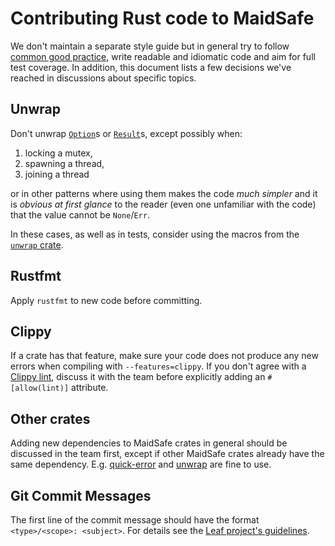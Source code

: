 # Contributing Rust code to MaidSafe

We don't maintain a separate style guide but in general try to follow [common good practice](https://github.com/rust-lang/rust/tree/master/src/doc/style), write readable and idiomatic code and aim for full test coverage. In addition, this document lists a few decisions we've reached in discussions about specific topics.


## Unwrap

Don't unwrap [`Option`](https://doc.rust-lang.org/std/option/enum.Option.html)s or [`Result`](https://doc.rust-lang.org/std/result/enum.Result.html)s, except possibly when:

1. locking a mutex,
2. spawning a thread,
3. joining a thread

or in other patterns where using them makes the code _much simpler_ and it is _obvious at first glance_ to the reader (even one unfamiliar with the code) that the value cannot be `None`/`Err`.

In these cases, as well as in tests, consider using the macros from the [`unwrap` crate](https://crates.io/crates/unwrap).


## Rustfmt

Apply `rustfmt` to new code before committing.


## Clippy

If a crate has that feature, make sure your code does not produce any new errors when compiling with `--features=clippy`. If you don't agree with a [Clippy lint](https://github.com/Manishearth/rust-clippy#lints), discuss it with the team before explicitly adding an `#[allow(lint)]` attribute.


## Other crates

Adding new dependencies to MaidSafe crates in general should be discussed in the team first, except if other MaidSafe crates already have the same dependency. E.g. [quick-error](https://crates.io/crates/quick-error) and [unwrap](https://crates.io/crates/unwrap) are fine to use.


## Git Commit Messages

The first line of the commit message should have the format `<type>/<scope>: <subject>`. For details see the [Leaf project's guidelines](https://github.com/autumnai/leaf/blob/master/CONTRIBUTING.md#git-commit-guidelines).

